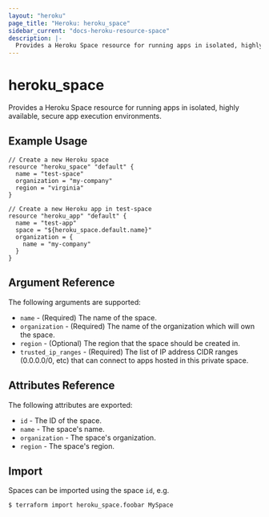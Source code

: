 ```yaml
---
layout: "heroku"
page_title: "Heroku: heroku_space"
sidebar_current: "docs-heroku-resource-space"
description: |-
  Provides a Heroku Space resource for running apps in isolated, highly available, secure app execution environments.
---
```


# heroku\_space

Provides a Heroku Space resource for running apps in isolated, highly available, secure app execution environments.

## Example Usage

```hcl
// Create a new Heroku space
resource "heroku_space" "default" {
  name = "test-space"
  organization = "my-company"
  region = "virginia"
}

// Create a new Heroku app in test-space
resource "heroku_app" "default" {
  name = "test-app"
  space = "${heroku_space.default.name}"
  organization = {
    name = "my-company"
  }
}
```

## Argument Reference

The following arguments are supported:

* `name` - (Required) The name of the space.
* `organization` - (Required) The name of the organization which will own the space.
* `region` - (Optional) The region that the space should be created in.
* `trusted_ip_ranges` - (Required) The list of IP address CIDR ranges (0.0.0.0/0, etc) that can connect to apps hosted in this private space.

## Attributes Reference

The following attributes are exported:

* `id` - The ID of the space.
* `name` - The space's name.
* `organization` - The space's organization.
* `region` - The space's region.

## Import

Spaces can be imported using the space `id`, e.g.

```
$ terraform import heroku_space.foobar MySpace
```
